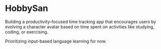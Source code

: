 # HobbySan

Building a productivity-focused time tracking app that encourages users by evolving a character avatar based on
time spent on activities like studying, coding, or exercising.

Prioritizing input-based language learning for now.
